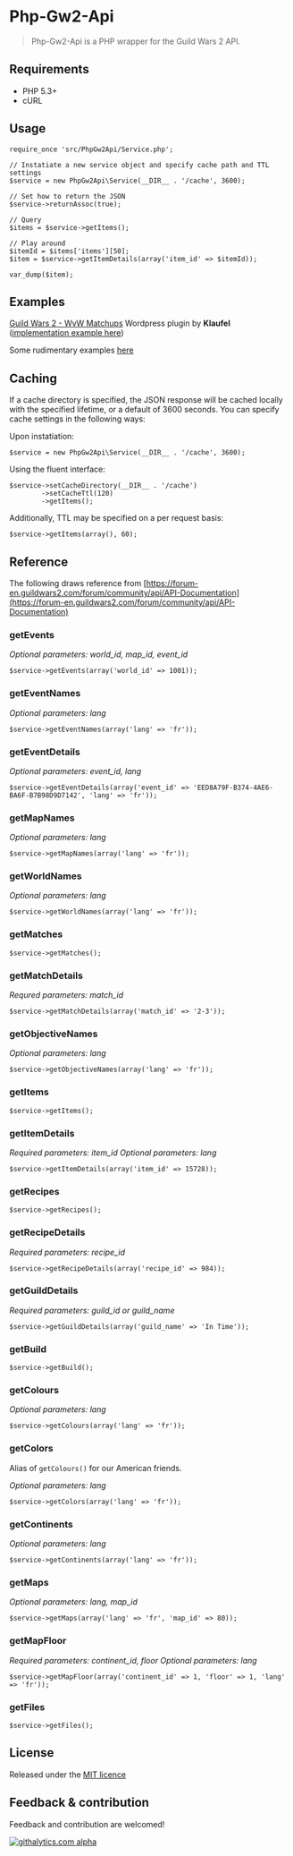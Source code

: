 Php-Gw2-Api
=========

>Php-Gw2-Api is a PHP wrapper for the Guild Wars 2 API.

Requirements
-
- PHP 5.3+
- cURL

Usage
-

    require_once 'src/PhpGw2Api/Service.php';
    
    // Instatiate a new service object and specify cache path and TTL settings
    $service = new PhpGw2Api\Service(__DIR__ . '/cache', 3600);
    
    // Set how to return the JSON
    $service->returnAssoc(true);
    
    // Query 
    $items = $service->getItems();
    
    // Play around
    $itemId = $items['items'][50];
    $item = $service->getItemDetails(array('item_id' => $itemId));

    var_dump($item);

Examples
-

[Guild Wars 2 - WvW Matchups](http://wordpress.org/plugins/guild-wars-2-wvw-matchups/) Wordpress plugin by **Klaufel** ([implementation example here](http://www.klaufel.com/guild-wars-2-wvw-matchups/))

Some rudimentary examples [here](http://www.gw2dashboard.net/)

Caching
-
If a cache directory is specified, the JSON response will be cached locally with the specified lifetime, or a default of 3600 seconds.
You can specify cache settings in the following ways:

Upon instatiation:

    $service = new PhpGw2Api\Service(__DIR__ . '/cache', 3600);

Using the fluent interface:

    $service->setCacheDirectory(__DIR__ . '/cache')
            ->setCacheTtl(120)
            ->getItems();

Additionally, TTL may be specified on a per request basis:

    $service->getItems(array(), 60);

Reference
-

The following draws reference from [https://forum-en.guildwars2.com/forum/community/api/API-Documentation](https://forum-en.guildwars2.com/forum/community/api/API-Documentation)

### getEvents

*Optional parameters: world_id, map_id, event_id*

    $service->getEvents(array('world_id' => 1001));
    
### getEventNames

*Optional parameters: lang*

    $service->getEventNames(array('lang' => 'fr'));

### getEventDetails

*Optional parameters: event_id, lang*

    $service->getEventDetails(array('event_id' => 'EED8A79F-B374-4AE6-BA6F-B7B98D9D7142', 'lang' => 'fr'));
    
### getMapNames

*Optional parameters: lang*

    $service->getMapNames(array('lang' => 'fr'));
    
### getWorldNames

*Optional parameters: lang*

    $service->getWorldNames(array('lang' => 'fr'));
    
### getMatches

    $service->getMatches();
    
### getMatchDetails

*Requred parameters: match_id*

    $service->getMatchDetails(array('match_id' => '2-3'));
    
### getObjectiveNames

*Optional parameters: lang*

    $service->getObjectiveNames(array('lang' => 'fr'));
    
### getItems

    $service->getItems();
    
### getItemDetails

*Required parameters: item_id*
*Optional parameters: lang*

    $service->getItemDetails(array('item_id' => 15728));
    
### getRecipes

    $service->getRecipes();
    
### getRecipeDetails

*Required parameters: recipe_id*

    $service->getRecipeDetails(array('recipe_id' => 984));

### getGuildDetails

*Required parameters: guild_id or guild_name*

    $service->getGuildDetails(array('guild_name' => 'In Time'));

### getBuild

    $service->getBuild();

### getColours

*Optional parameters: lang*

    $service->getColours(array('lang' => 'fr'));

### getColors

Alias of `getColours()` for our American friends.

*Optional parameters: lang*

    $service->getColors(array('lang' => 'fr'));

### getContinents

*Optional parameters: lang*

    $service->getContinents(array('lang' => 'fr'));

### getMaps

*Optional parameters: lang, map_id*

    $service->getMaps(array('lang' => 'fr', 'map_id' => 80));

### getMapFloor

*Required parameters: continent_id, floor*
*Optional parameters: lang*

    $service->getMapFloor(array('continent_id' => 1, 'floor' => 1, 'lang' => 'fr'));

### getFiles

    $service->getFiles();

License
- 
Released under the [MIT licence](http://opensource.org/licenses/MIT)

Feedback & contribution
-
Feedback and contribution are welcomed!

[![githalytics.com alpha](https://cruel-carlota.pagodabox.com/51a795241ce6563768e2107dbe650e5a "githalytics.com")](http://githalytics.com/jamesmcfadden/Php-Gw2-Api)
